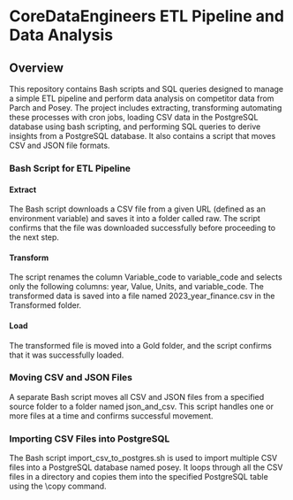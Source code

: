 # CoreDataEngineers ETL Pipeline and Data Analysis

## Overview
This repository contains Bash scripts and SQL queries designed to manage a simple ETL pipeline and perform data analysis on competitor data from Parch and Posey. The project includes extracting, transforming automating these processes with cron jobs, loading CSV data in the PostgreSQL database using bash scripting, and performing SQL queries to derive insights from a PostgreSQL database. It also contains a script that moves CSV and JSON file formats.

### Bash Script for ETL Pipeline

#### Extract
The Bash script downloads a CSV file from a given URL (defined as an environment variable) and saves it into a folder called raw.
The script confirms that the file was downloaded successfully before proceeding to the next step.

#### Transform
The script renames the column Variable_code to variable_code and selects only the following columns: year, Value, Units, and variable_code.
The transformed data is saved into a file named 2023_year_finance.csv in the Transformed folder.

#### Load
The transformed file is moved into a Gold folder, and the script confirms that it was successfully loaded.



### Moving CSV and JSON Files
A separate Bash script moves all CSV and JSON files from a specified source folder to a folder named json_and_csv. This script handles one or more files at a time and confirms successful movement.

### Importing CSV Files into PostgreSQL
The Bash script import_csv_to_postgres.sh is used to import multiple CSV files into a PostgreSQL database named posey. It loops through all the CSV files in a directory and copies them into the specified PostgreSQL table using the \copy command.
